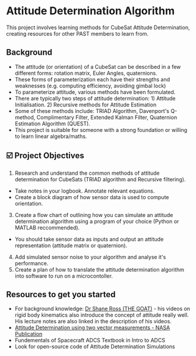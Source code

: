 # Attitude Determination Algorithm
This project involves learning methods for CubeSat Attitude Determination, creating resources for other PAST members to learn from. 

## Background
- The attitude (or orientation) of a CubeSat can be described in a few different forms: rotation matrix, Euler Angles, quaternions.
- These forms of parameterization each have their strengths and weaknesses (e.g. computing efficiency, avoiding gimbal lock)
- To parameterize attitude, various methods have been formulated.
- There are typically two steps of attitude determination: 1) Attitude Initialisation. 2) Recursive methods for Attitude Estimation
- Some of these methods include: TRIAD Algorithm, Davenport's Q-method, Complimentary Filter, Extended Kalman Filter, Quaternion Estimation Algorithm (QUEST).
- This project is suitable for someone with a strong foundation or willing to learn linear algebra/maths.
  
## ☑️ Project Objectives
1. Research and understand the common methods of attitude determination for CubeSats (TRIAD algorithm and Recursive filtering).
- Take notes in your logbook. Annotate relevant equations.
- Create a block diagram of how sensor data is used to compute orientation.
3. Create a flow chart of outlining how you can simulate an attitude determination algorithm using a program of your choice (Python or MATLAB reccommended).
- You should take sensor data as inputs and output an attitude representation (attitude matrix or quaternion).
4. Add simulated sensor noise to your algorithm and analyse it's performance.
5. Create a plan of how to translate the attitude determination algorithm into software to run on a microcontoller.

## Resources to get you started
- For background knowledge: [Dr Shane Ross (THE GOAT)](https://www.youtube.com/watch?v=HCd-leV8OkU&t=1266s) - his videos on rigid body kinematics also introduce the
  concept of attitude really well. His lecture notes are also linked in the description of his videos.
- [Attitude Determination using two vector measurements - NASA Publication](https://ntrs.nasa.gov/api/citations/19990052720/downloads/19990052720.pdf)
- Fundementals of Spacecraft ADCS Textbook in Intro to ADCS
- Look for open-source code of Attitude Determination Simulations
